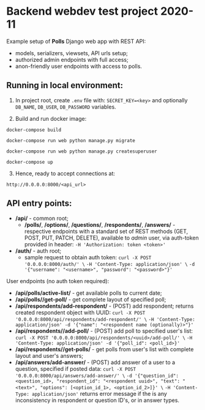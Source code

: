 Backend webdev test project 2020-11
===
Example setup of __Polls__ Django web app with REST API:
- models, serializers, viewsets, API urls setup;
- authorized admin endpoints with full access;
- anon-friendly user endpoints with access to polls.

Running in local environment:
-
1) In project root, create `.env` file with:
`SECRET_KEY=<key>`
and optionally `DB_NAME`, `DB_USER`, `DB_PASSWORD` variables.

2) Build and run docker image:

`docker-compose build`

`docker-compose run web python manage.py migrate`

`docker-compose run web python manage.py createsuperuser`

`docker-compose up`

3) Hence, ready to accept connections at:

`http://0.0.0.0:8000/<api_url>`

API entry points:
-
-  __/api/__ - common root;
	-  __/polls/__, __/options/__, __/questions/__, __/respondents/__, __/answers/__ - respective endpoints with a standard set of REST methods (GET, POST, PUT, PATCH, DELETE), available to _admin_ user, via auth-token provided in header:
`-H 'Authorization: token <token>'`
-  __/auth/__ - auth root;
    - sample request to obtain auth token:
`curl -X POST '0.0.0.0:8000/auth/' \`
`-H 'Content-Type: application/json' \`
`-d '{"username": "<username>", "password": "<password>"}'`


User endpoints (no auth token required):
-  __/api/polls/active-list/__ - get available polls to current date;
-  __/api/polls/<id>/get-poll/__ - get complete layout of specified poll;
-  __/api/respondents/add-respondent/__ - (POST) add respondent; returns created respondent object with UUID:
`curl -X POST '0.0.0.0:8000/api/respondents/add-respondent/' \`
`-H 'Content-Type: application/json' -d '{"name": "<respondent name (optionally)>"}'`
-  __/api/respondents/<uuid>/add-poll/__ - (POST) add poll to specified user's list:
`curl -X POST '0.0.0.0:8000/api/respondents/<uuid>/add-poll/' \`
`-H 'Content-Type: application/json' -d '{"poll_id": <poll_id>}'`
-  __/api/respondents/<uuid>/get-polls/__ - get polls from user's list with complete layout and user's answers;
-  __/api/answers/add-answer/__ - (POST) add answer of a user to a question, specified if posted data:
`curl -X POST '0.0.0.0:8000/api/answers/add-answer/' \`
`-d '{"question_id": <question_id>, "respondent_id": "<respondent uuid>", "text": "<text>", "options": [<option_id_1>, <option_id_2>]}' \`
`-H 'Content-Type: application/json'`
returns error message if the is any inconsistency in respondent or question ID's, or in answer types.